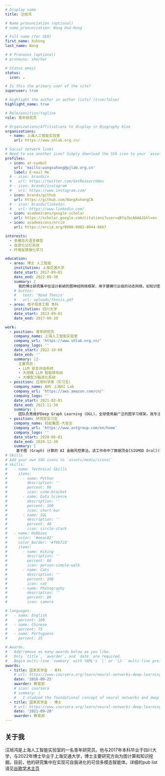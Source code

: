 ```yaml
---
# Display name
title: 汪旭鸿

# Name pronunciation (optional)
# name_pronunciation: Wang Hsü-Hung 

# Full name (for SEO)
first_name: Xuhong
last_name: Wang

# # Pronouns (optional)
# pronouns: she/her

# Status emoji
status:
  icon: ☕️

# Is this the primary user of the site?
superuser: true

# Highlight the author in author lists? (true/false)
highlight_name: true

# Role/position/tagline
role: 青年研究员

# Organizations/Affiliations to display in Biography blox
organizations:
  - name: 上海人工智能实验室
    url: https://www.shlab.org.cn/

# Social network links
# Need to use another icon? Simply download the SVG icon to your `assets/media/icons/` folder.
profiles:
  - icon: at-symbol
    url: 'mailto:wangxuhong@pjlab.org.cn'
    label: E-mail Me
  # - icon: brands/x
  #   url: https://twitter.com/GetResearchDev
  # - icon: brands/instagram
  #   url: https://www.instagram.com/
  - icon: brands/github
    url: https://github.com/WangXuhongCN
  # - icon: brands/linkedin
  #   url: https://www.linkedin.com/
  - icon: academicons/google-scholar
    url: https://scholar.google.com/citations?user=qBfqJbcAAAAJ&hl=en
  - icon: academicons/orcid
    url: https://orcid.org/0000-0002-0944-8667

interests:
  - 多模态大语言模型
  - 自进化记忆系统
  - 环境反馈强化学习

education:
  - area: 博士 人工智能
    institution: 上海交通大学
    date_start: 2017-09-01
    date_end: 2022-09-30
    summary: |
      我的博士研究集中在设计新颖的图神经网络框架，用于建模行业级的动态网络，如知识图谱、社交网络和金融网络。论文题目为*基于图深度学习的异常检测及动态关系建模*。
    # button:
    #   text: 'Read Thesis'
    #   url: uploads/thesis.pdf
  - area: 电子信息工程 本科
    institution: 四川大学
    date_start: 2013-09-01
    date_end: 2017-06-30

work:
  - position: 青年研究员
    company_name: 上海人工智能实验室
    company_url: 'https://www.shlab.org.cn/'
    company_logo: ''
    date_start: 2022-10-08
    date_end: ''
    summary: |2-
      主要项目：
      - LLM 安全评估系统
      - 大规模 LLM 智能体系统
      - 大模型沙箱进化系统
  - position: 应用科学家（实习生）
    company_name: AWS 上海AI Lab
    company_url: 'https://aws.amazon.com/cn/'
    company_logo: ''
    date_start: 2021-02-01
    date_end: 2021-11-30
    summary: |
      团队负责维护Deep Graph Learning (DGL)，全球使用最广泛的图学习框架。我专注于改进动态图神经网络算法的模型。
  - position: 研究型实习生
    company_name: 蚂蚁集团-大安全
    company_url: 'https://www.antgroup.com/en/home'
    company_logo: ''
    date_start: 2020-06-01
    date_end: 2020-12-30
    summary: |
     基于图 (Graph) 计算的 AI 金融风控算法，该工作命中了数据顶会[SIGMOD Oral](https://dl.acm.org/doi/abs/10.1145/3448016.3457564)。
# Skills
# Add your own SVG icons to `assets/media/icons/`
# skills:
#   - name: Technical Skills
#     items:
#       - name: Python
#         description: ''
#         percent: 80
#         icon: code-bracket
#       - name: Data Science
#         description: ''
#         percent: 100
#         icon: chart-bar
#       - name: SQL
#         description: ''
#         percent: 40
#         icon: circle-stack
#   - name: Hobbies
#     color: '#eeac02'
#     color_border: '#f0bf23'
#     items:
#       - name: Hiking
#         description: ''
#         percent: 60
#         icon: person-simple-walk
#       - name: Cats
#         description: ''
#         percent: 100
#         icon: cat
#       - name: Photography
#         description: ''
#         percent: 80
#         icon: camera

# languages:
#   - name: English
#     percent: 100
#   - name: Chinese
#     percent: 75
#   - name: Portuguese
#     percent: 25

# Awards.
#   Add/remove as many awards below as you like.
#   Only `title`, `awarder`, and `date` are required.
#   Begin multi-line `summary` with YAML's `|` or `|2-` multi-line prefix and indent 2 spaces below.
awards:
  - title: 国家奖学金 - 本科
    # url: https://www.coursera.org/learn/neural-networks-deep-learning
    date: '2016-09-25'
    awarder: 教育部
    # icon: coursera
    # summary: |
    #   I studied the foundational concept of neural networks and deep learning. By the end, I was familiar with the significant technological trends driving the rise of deep learning; build, train, and apply fully connected deep neural networks; implement efficient (vectorized) neural networks; identify key parameters in a neural network’s architecture; and apply deep learning to your own applications.
  - title: 国家奖学金 - 博士
    # url: https://www.coursera.org/learn/neural-networks-deep-learning
    date: '2021-09-20'
    awarder: 教育部
---
```


## 关于我

汪旭鸿是上海人工智能实验室的一名青年研究员。他与2017年本科毕业于四川大学，与2022年博士毕业于上海交通大学，博士主要研究方向为图计算和知识挖掘。目前，他的研究集中在实现可自我进化的可信多模态智能体。详细的pub list请见[谷歌学术主页](https://scholar.google.com/citations?user=qBfqJbcAAAAJ&hl=zh-CN&authuser=1)
